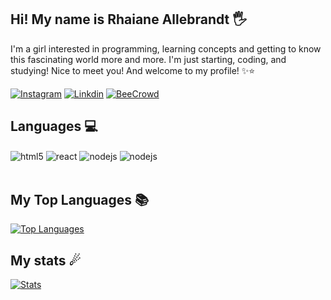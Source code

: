 ## Hi! My name is Rhaiane Allebrandt 🖐️

I'm a girl interested in programming, learning concepts and getting to know this fascinating world more and more.
I'm just starting, coding, and studying!
Nice to meet you! And welcome to my profile!
✨⭐

[![Instagram](https://img.shields.io/badge/Instagram-E4405F?style=for-the-badge&logo=instagram&logoColor=white)](https://www.instagram.com/rhaianeall/)
[![Linkdin](https://img.shields.io/badge/LinkedIn-0077B5?style=for-the-badge&logo=linkedin&logoColor=white)](https://www.linkedin.com/in/rhaiane-allebrandt-026a522b4/)
[![BeeCrowd](https://img.shields.io/badge/-BeeCrowd-FFEE00?style=for-the-badge&logo=BeeCrowd&logoColor=black)](https://judge.beecrowd.com/pt/profile/1034327)


## Languages 💻

<div style="display: inline_block">
  <img align="center" alt="html5" src="https://img.shields.io/badge/HTML-239120?style=for-the-badge&logo=html5&logoColor=white" />
  <img align="center" alt="react" src="https://img.shields.io/badge/Python-14354C?style=for-the-badge&logo=python&logoColor=white" />
  <img align="center" alt="nodejs" src="https://img.shields.io/badge/C-00599C?style=for-the-badge&logo=c&logoColor=white" />
  <img align="center" alt="nodejs" src="https://img.shields.io/badge/C%2B%2B-00599C?style=for-the-badge&logo=c%2B%2B&logoColor=white" />

</div><br/>

## My Top Languages 📚
[![Top Languages](https://github-readme-stats.vercel.app/api/top-langs/?username=Nephtyzs&layout=compact&theme=vue&hide=shaderlab,hlsl&langs_count=7)](https://github.com/Nephtyzs?tab=repositories)

## My stats ☄
[![Stats](https://github-readme-stats.vercel.app/api?username=Nephtyzs&show_icons=true&theme=vue)](https://github.com/Nephtyzs)
